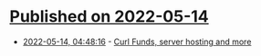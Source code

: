 # [Published on 2022-05-14](index.md)

* [2022-05-14, 04:48:16](https://news.ycombinator.com/item?id=31375169) - [Curl Funds, server hosting and more](https://curl.se/mail/lib-2022-05/0017.html)
